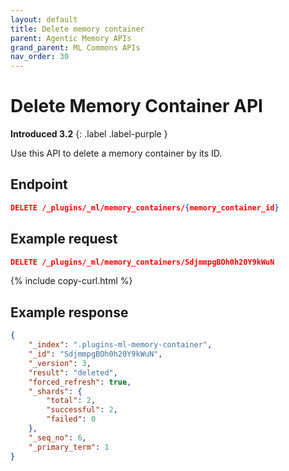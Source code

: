 ```yaml
---
layout: default
title: Delete memory container
parent: Agentic Memory APIs
grand_parent: ML Commons APIs
nav_order: 30
---
```


# Delete Memory Container API
**Introduced 3.2**
{: .label .label-purple }

Use this API to delete a memory container by its ID.

## Endpoint

```json
DELETE /_plugins/_ml/memory_containers/{memory_container_id}
```

## Example request

```json
DELETE /_plugins/_ml/memory_containers/SdjmmpgBOh0h20Y9kWuN
```
{% include copy-curl.html %}

## Example response

```json
{
    "_index": ".plugins-ml-memory-container",
    "_id": "SdjmmpgBOh0h20Y9kWuN",
    "_version": 3,
    "result": "deleted",
    "forced_refresh": true,
    "_shards": {
        "total": 2,
        "successful": 2,
        "failed": 0
    },
    "_seq_no": 6,
    "_primary_term": 1
}
```